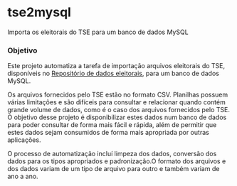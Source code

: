 # tse2mysql
Importa os eleitorais do TSE para um banco de dados MySQL

### Objetivo

Este projeto automatiza a tarefa de importação arquivos eleitorais do TSE, disponíveis no [Repositório de dados eleitorais](http://www.tse.jus.br/eleicoes/estatisticas/repositorio-de-dados-eleitorais/), para um banco de dados MySQL.

Os arquivos fornecidos pelo TSE estão no formato CSV. Planilhas possuem várias limitações e são difíceis para consultar e relacionar quando contém grande volume de dados, como é o caso dos arquivos fornecidos pelo TSE. O objetivo desse projeto é disponibilizar estes dados num banco de dados para poder consultar de forma mais fácil e rápida, além de permitir que estes dados sejam consumidos de forma mais apropriada por outras aplicações.

O processo de automatização incluí limpeza dos dados, conversão dos dados para os tipos apropriados e padronização.O formato dos arquivos e dos dados variam de um tipo de arquivo para outro e também variam de ano a ano.
